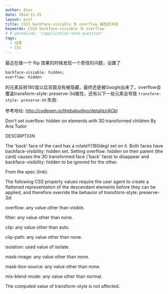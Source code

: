 ```yaml
---
author: Alex
date: 2014-11-25
layout: post
title: CSS3 backface-visiable 与 overflow 属性的冲突
keywords: CSS3 backface-visiable 与 overflow
# # permalink: "/application-tech-question"
tags:
  - 记录
  - CSS
---
```


最近在做一个 flip 效果的时候发现一个奇怪的问题，设置了

```css
backface-visiable: hidden;
overflow: hidden
```

的元素反转180度以后背面没有被隐藏，最终还是被Google出来了，overflow会覆盖transform-style: preserve-3d属性，还有以下一些元素会导致 `transform-style: preserve-3d` 失效:

参考地址: http://codepen.io/thebabydino/details/rACbl

Don't set overflow: hidden on elements with 3D transformed children
By Ana Tudor

DESCRIPTION

The 'back' face of the card has a rotateY(180deg) set on it. Both faces have backface-visibility: hidden set. Setting overflow: hidden on their parent (the card) causes the 3D transformed face ('back' face) to disappear and backface-visibility: hidden to be ignored for the other.

From the spec (link):

The following CSS property values require the user agent to create a flattened representation of the descendant elements before they can be applied, and therefore override the behavior of transform-style: preserve-3d:

overflow: any value other than visible.

filter: any value other than none.

clip: any value other than auto.

clip-path: any value other than none.

isolation: used value of isolate.

mask-image: any value other than none.

mask-box-source: any value other than none.

mix-blend-mode: any value other than normal.

The computed value of transform-style is not affected.
